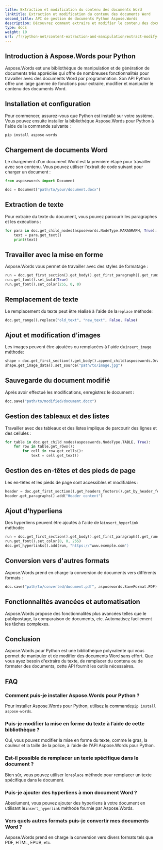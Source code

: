 ```yaml
---
title: Extraction et modification du contenu des documents Word
linktitle: Extraction et modification du contenu des documents Word
second_title: API de gestion de documents Python Aspose.Words
description: Découvrez comment extraire et modifier le contenu des documents Word à l'aide d'Aspose.Words pour Python. Guide étape par étape avec code source.
type: docs
weight: 10
url: /fr/python-net/content-extraction-and-manipulation/extract-modify-document-content/
---
```


## Introduction à Aspose.Words pour Python

Aspose.Words est une bibliothèque de manipulation et de génération de documents très appréciée qui offre de nombreuses fonctionnalités pour travailler avec des documents Word par programmation. Son API Python offre une large gamme de fonctions pour extraire, modifier et manipuler le contenu des documents Word.

## Installation et configuration

Pour commencer, assurez-vous que Python est installé sur votre système. Vous pouvez ensuite installer la bibliothèque Aspose.Words pour Python à l'aide de la commande suivante :

```python
pip install aspose-words
```

## Chargement de documents Word

Le chargement d'un document Word est la première étape pour travailler avec son contenu. Vous pouvez utiliser l'extrait de code suivant pour charger un document :

```python
from asposewords import Document

doc = Document("path/to/your/document.docx")
```

## Extraction de texte

Pour extraire du texte du document, vous pouvez parcourir les paragraphes et les exécutions :

```python
for para in doc.get_child_nodes(asposewords.NodeType.PARAGRAPH, True):
    text = para.get_text()
    print(text)
```

## Travailler avec la mise en forme

Aspose.Words vous permet de travailler avec des styles de formatage :

```python
run = doc.get_first_section().get_body().get_first_paragraph().get_runs().get(0)
run.get_font().set_bold(True)
run.get_font().set_color(255, 0, 0)
```

## Remplacement de texte

 Le remplacement du texte peut être réalisé à l'aide de la`replace` méthode:

```python
doc.get_range().replace("old_text", "new_text", False, False)
```

## Ajout et modification d'images

 Les images peuvent être ajoutées ou remplacées à l'aide du`insert_image` méthode:

```python
shape = doc.get_first_section().get_body().append_child(asposewords.Drawing.Shape(doc, asposewords.Drawing.ShapeType.IMAGE))
shape.get_image_data().set_source("path/to/image.jpg")
```

## Sauvegarde du document modifié

Après avoir effectué les modifications, enregistrez le document :

```python
doc.save("path/to/modified/document.docx")
```

## Gestion des tableaux et des listes

Travailler avec des tableaux et des listes implique de parcourir des lignes et des cellules :

```python
for table in doc.get_child_nodes(asposewords.NodeType.TABLE, True):
    for row in table.get_rows():
        for cell in row.get_cells():
            text = cell.get_text()
```

## Gestion des en-têtes et des pieds de page

Les en-têtes et les pieds de page sont accessibles et modifiables :

```python
header = doc.get_first_section().get_headers_footers().get_by_header_footer_type(asposewords.HeaderFooterType.HEADER_PRIMARY)
header.get_paragraphs().add("Header content")
```

## Ajout d'hyperliens

 Des hyperliens peuvent être ajoutés à l'aide de la`insert_hyperlink` méthode:

```python
run = doc.get_first_section().get_body().get_first_paragraph().get_runs().get(0)
run.get_font().set_color(0, 0, 255)
doc.get_hyperlinks().add(run, "https://"www.exemple.com")
```

## Conversion vers d'autres formats

Aspose.Words prend en charge la conversion de documents vers différents formats :

```python
doc.save("path/to/converted/document.pdf", asposewords.SaveFormat.PDF)
```

## Fonctionnalités avancées et automatisation

Aspose.Words propose des fonctionnalités plus avancées telles que le publipostage, la comparaison de documents, etc. Automatisez facilement les tâches complexes.

## Conclusion

Aspose.Words pour Python est une bibliothèque polyvalente qui vous permet de manipuler et de modifier des documents Word sans effort. Que vous ayez besoin d'extraire du texte, de remplacer du contenu ou de formater des documents, cette API fournit les outils nécessaires.

## FAQ

### Comment puis-je installer Aspose.Words pour Python ?

 Pour installer Aspose.Words pour Python, utilisez la commande`pip install aspose-words`.

### Puis-je modifier la mise en forme du texte à l’aide de cette bibliothèque ?

Oui, vous pouvez modifier la mise en forme du texte, comme le gras, la couleur et la taille de la police, à l'aide de l'API Aspose.Words pour Python.

### Est-il possible de remplacer un texte spécifique dans le document ?

 Bien sûr, vous pouvez utiliser le`replace` méthode pour remplacer un texte spécifique dans le document.

### Puis-je ajouter des hyperliens à mon document Word ?

 Absolument, vous pouvez ajouter des hyperliens à votre document en utilisant le`insert_hyperlink` méthode fournie par Aspose.Words.

### Vers quels autres formats puis-je convertir mes documents Word ?

Aspose.Words prend en charge la conversion vers divers formats tels que PDF, HTML, EPUB, etc.